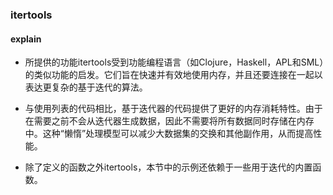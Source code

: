 ### itertools

#### explain
- 所提供的功能itertools受到功能编程语言（如Clojure，Haskell，APL和SML）的类似功能的启发。它们旨在快速并有效地使用内存，并且还要连接在一起以表达更复杂的基于迭代的算法。

- 与使用列表的代码相比，基于迭代器的代码提供了更好的内存消耗特性。由于在需要之前不会从迭代器生成数据，因此不需要将所有数据同时存储在内存中。这种“懒惰”处理模型可以减少大数据集的交换和其他副作用，从而提高性能。

- 除了定义的函数之外itertools，本节中的示例还依赖于一些用于迭代的内置函数。